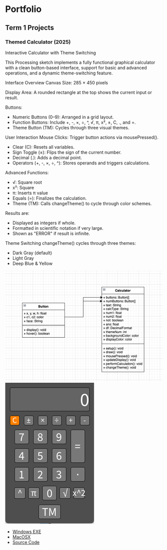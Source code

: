 # Portfolio

## Term 1 Projects

### Themed Calculator (2025)
Interactive Calculator with Theme Switching

This Processing sketch implements a fully functional graphical calculator with a clean button-based interface, support for basic and advanced operations, and a dynamic theme-switching feature.

Interface Overview
Canvas Size: 285 × 450 pixels

Display Area: A rounded rectangle at the top shows the current input or result.

Buttons:

* Numeric Buttons (0–9): Arranged in a grid layout.
* Function Buttons: Include +, -, ×, ÷, ^, √, π, x², ±, C, ., and =.
* Theme Button (TM): Cycles through three visual themes.

User Interaction
Mouse Clicks: Trigger button actions via mousePressed().

* Clear (C): Resets all variables.
* Sign Toggle (±): Flips the sign of the current number.
* Decimal (.): Adds a decimal point.
* Operators (+, -, ×, ÷, ^): Stores operands and triggers calculations.

Advanced Functions:

* √: Square root
* x²: Square
* π: Inserts π value
* Equals (=): Finalizes the calculation.
* Theme (TM): Calls changeTheme() to cycle through color schemes.

Results are:
* Displayed as integers if whole.
* Formatted in scientific notation if very large.
* Shown as "ERROR" if result is infinite.

Theme Switching
changeTheme() cycles through three themes:
* Dark Gray (default)
* Light Gray
* Deep Blue & Yellow

![CalculatorClassMap](https://github.com/BIKER-LIFE/Portfolio/blob/main/images/Drawiocalculatorstuffs.png?raw=true)  
![RunningCalculator](https://github.com/BIKER-LIFE/Portfolio/blob/main/images/Calc.png?raw=true)

* [Windows EXE](https://github.com/BIKER-LIFE/Portfolio/blob/main/src/Calculator/windows-amd64.zip)
* [MacOSX](https://github.com/BIKER-LIFE/Portfolio/blob/main/src/Calculator/macos-aarch64.zip)
* [Source Code]()
